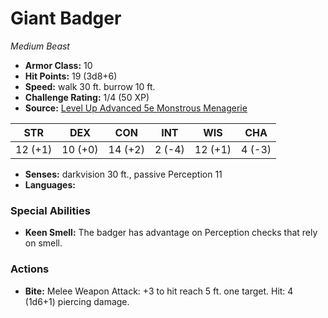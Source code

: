 # Giant Badger

*Medium* *Beast*

- **Armor Class:** 10
- **Hit Points:** 19 (3d8+6)
- **Speed:** walk 30 ft. burrow 10 ft.
- **Challenge Rating:** 1/4 (50 XP)
- **Source:** [Level Up Advanced 5e Monstrous Menagerie](https://www.levelup5e.com)

| STR | DEX | CON | INT | WIS | CHA |
| --- | --- | --- | --- | --- | --- |
| 12 (+1) | 10 (+0) | 14 (+2) | 2 (-4) | 12 (+1) | 4 (-3) |

- **Senses:** darkvision 30 ft., passive Perception 11
- **Languages:** 
### Special Abilities
- **Keen Smell:** The badger has advantage on Perception checks that rely on smell.
### Actions
- **Bite:** Melee Weapon Attack: +3 to hit  reach 5 ft.  one target. Hit: 4 (1d6+1) piercing damage.
